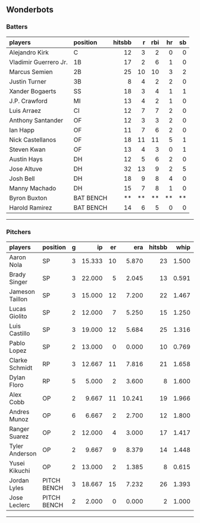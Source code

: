 ## Wonderbots

### Batters

 
|players               |position  | hitsbb|  r| rbi| hr| sb| 
|:---------------------|:---------|------:|--:|---:|--:|--:| 
|Alejandro Kirk        |C         |     12|  3|   2|  0|  0| 
|Vladimir Guerrero Jr. |1B        |     17|  2|   6|  1|  0| 
|Marcus Semien         |2B        |     25| 10|  10|  3|  2| 
|Justin Turner         |3B        |      8|  4|   2|  2|  0| 
|Xander Bogaerts       |SS        |     18|  3|   4|  1|  1| 
|J.P. Crawford         |MI        |     13|  4|   2|  1|  0| 
|Luis Arraez           |CI        |     12|  7|   7|  2|  0| 
|Anthony Santander     |OF        |     12|  3|   3|  2|  0| 
|Ian Happ              |OF        |     11|  7|   6|  2|  0| 
|Nick Castellanos      |OF        |     18| 11|  11|  5|  1| 
|Steven Kwan           |OF        |     13|  4|   3|  0|  1| 
|Austin Hays           |DH        |     12|  5|   6|  2|  0| 
|Jose Altuve           |DH        |     32| 13|   9|  2|  5| 
|Josh Bell             |DH        |     18|  9|   8|  4|  0| 
|Manny Machado         |DH        |     15|  7|   8|  1|  0| 
|Byron Buxton          |BAT BENCH |     **| **|  **| **| **| 
|Harold Ramirez        |BAT BENCH |     14|  6|   5|  0|  0| 


* * *

### Pitchers

 
|players         |position    |  g|     ip| er|    era| hitsbb|  whip| so|  w| sv| 
|:---------------|:-----------|--:|------:|--:|------:|------:|-----:|--:|--:|--:| 
|Aaron Nola      |SP          |  3| 15.333| 10|  5.870|     23| 1.500| 21|  1|  0| 
|Brady Singer    |SP          |  3| 22.000|  5|  2.045|     13| 0.591| 16|  2|  0| 
|Jameson Taillon |SP          |  3| 15.000| 12|  7.200|     22| 1.467| 14|  2|  0| 
|Lucas Giolito   |SP          |  2| 12.000|  7|  5.250|     15| 1.250| 12|  1|  0| 
|Luis Castillo   |SP          |  3| 19.000| 12|  5.684|     25| 1.316| 17|  2|  0| 
|Pablo Lopez     |SP          |  2| 13.000|  0|  0.000|     10| 0.769| 15|  2|  0| 
|Clarke Schmidt  |RP          |  3| 12.667| 11|  7.816|     21| 1.658| 14|  1|  0| 
|Dylan Floro     |RP          |  5|  5.000|  2|  3.600|      8| 1.600|  4|  1|  0| 
|Alex Cobb       |OP          |  2|  9.667| 11| 10.241|     19| 1.966|  6|  0|  0| 
|Andres Munoz    |OP          |  6|  6.667|  2|  2.700|     12| 1.800|  8|  1|  3| 
|Ranger Suarez   |OP          |  2| 12.000|  4|  3.000|     17| 1.417| 13|  0|  0| 
|Tyler Anderson  |OP          |  2|  9.667|  9|  8.379|     14| 1.448| 12|  0|  0| 
|Yusei Kikuchi   |OP          |  2| 13.000|  2|  1.385|      8| 0.615| 13|  0|  0| 
|Jordan Lyles    |PITCH BENCH |  3| 18.667| 15|  7.232|     26| 1.393| 11|  1|  0| 
|Jose Leclerc    |PITCH BENCH |  2|  2.000|  0|  0.000|      2| 1.000|  1|  0|  0| 


* * *


